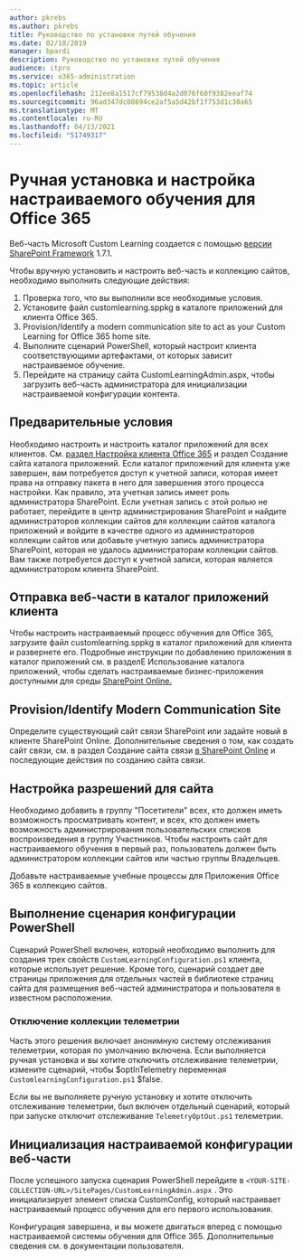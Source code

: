 ```yaml
---
author: pkrebs
ms.author: pkrebs
title: Руководство по установке путей обучения
ms.date: 02/18/2019
manager: bpardi
description: Руководство по установке путей обучения
audience: itpro
ms.service: o365-administration
ms.topic: article
ms.openlocfilehash: 212ee8a1517cf79538d4a2d076f60f9382eeaf74
ms.sourcegitcommit: 96ad347dc08694ce2af5a5d42bf1f753d1c30a65
ms.translationtype: MT
ms.contentlocale: ru-RU
ms.lasthandoff: 04/13/2021
ms.locfileid: "51749317"
---
```

# <a name="manually-installing-and-configuring-custom-learning-for-office-365"></a>Ручная установка и настройка настраиваемого обучения для Office 365

Веб-часть Microsoft Custom Learning создается с помощью [версии SharePoint Framework](/sharepoint/dev/spfx/sharepoint-framework-overview) 1.7.1.

Чтобы вручную установить и настроить веб-часть и коллекцию сайтов, необходимо выполнить следующие действия:

1. Проверка того, что вы выполнили все необходимые условия.
1. Установите файл customlearning.sppkg в каталоге приложений для клиента Office 365.
1. Provision/Identify a modern communication site to act as your Custom Learning for Office 365 home site.
1. Выполните сценарий PowerShell, который настроит клиента соответствующими артефактами, от которых зависит настраиваемое обучение.
1. Перейдите на страницу сайта CustomLearningAdmin.aspx, чтобы загрузить веб-часть администратора для инициализации настраиваемой конфигурации контента.

## <a name="prerequisites"></a>Предварительные условия

Необходимо настроить и настроить каталог приложений для всех клиентов. См. [раздел Настройка клиента Office 365](/sharepoint/dev/spfx/set-up-your-developer-tenant#create-app-catalog-site) и раздел Создание сайта каталога приложений. Если каталог приложений для клиента уже завершен, вам потребуется доступ к учетной записи, которая имеет права на отправку пакета в него для завершения этого процесса настройки. Как правило, эта учетная запись имеет роль администратора SharePoint. Если учетная запись с этой ролью не работает, перейдите в центр администрирования SharePoint и найдите администраторов коллекции сайтов для коллекции сайтов каталога приложений и войдите в качестве одного из администраторов коллекции сайтов или добавьте учетную запись администратора SharePoint, которая не удалось администраторам коллекции сайтов. Вам также потребуется доступ к учетной записи, которая является администратором клиента SharePoint.

## <a name="upload-the-web-part-to-the-tenant-app-catalog"></a>Отправка веб-части в каталог приложений клиента

Чтобы настроить настраиваемый процесс обучения для Office 365, загрузите файл customlearning.sppkg в каталог приложений для клиента и развернете его. Подробные инструкции по добавлению приложения в каталог приложений см. в разделЕ Использование каталога приложений, чтобы сделать настраиваемые бизнес-приложения доступными для среды [SharePoint Online.](/sharepoint/use-app-catalog)

## <a name="provisionidentify-modern-communication-site"></a>Provision/Identify Modern Communication Site

Определите существующий сайт связи SharePoint или задайте новый в клиенте SharePoint Online. Дополнительные сведения о том, как создать сайт связи, см. в раздел Создание сайта связи [в SharePoint Online](https://support.office.com/article/create-a-communication-site-in-sharepoint-online-7fb44b20-a72f-4d2c-9173-fc8f59ba50eb) и последующие действия по созданию сайта связи.

## <a name="set-permissions-for-the-site"></a>Настройка разрешений для сайта

Необходимо добавить в группу "Посетители" всех, кто должен иметь возможность просматривать контент, и всех, кто должен иметь возможность администрирования пользовательских списков воспроизведения в группу Участников. Чтобы настроить сайт для настраиваемого обучения в первый раз, пользователь должен быть администратором коллекции сайтов или частью группы Владельцев.

Добавьте настраиваемые учебные процессы для Приложения Office 365 в коллекцию сайтов.

## <a name="execute-powershell-configuration-script"></a>Выполнение сценария конфигурации PowerShell

Сценарий PowerShell включен, который необходимо выполнить для создания трех свойств `CustomLearningConfiguration.ps1` клиента, которые использует решение. [](/sharepoint/dev/spfx/tenant-properties) Кроме того, сценарий [](/sharepoint/dev/spfx/web-parts/single-part-app-pages) создает две страницы приложения для отдельных частей в библиотеке страниц сайта для размещения веб-частей администратора и пользователя в известном расположении.

### <a name="disabling-telemetry-collection"></a>Отключение коллекции телеметрии

Часть этого решения включает анонимную систему отслеживания телеметрии, которая по умолчанию включена. Если выполняется ручная установка и вы хотите отключить отслеживание телеметрии, измените сценарий, чтобы $optInTelemetry переменная `CustomlearningConfiguration.ps1` $false.

Если вы не выполняете ручную установку и хотите отключить отслеживание телеметрии, был включен отдельный сценарий, который при запуске отключит отслеживание `TelemetryOptOut.ps1` телеметрии.

## <a name="initialize-web-part-custom-configuration"></a>Инициализация настраиваемой конфигурации веб-части

После успешного запуска сценария PowerShell перейдите в `<YOUR-SITE-COLLECTION-URL>/SitePages/CustomLearningAdmin.aspx` . Это инициализирует элемент списка CustomConfig, который настраивает настраиваемый процесс обучения для его первого использования.

Конфигурация завершена, и вы можете двигаться вперед с помощью настраиваемой системы обучения для Office 365. Дополнительные сведения см. в документации пользователя.
